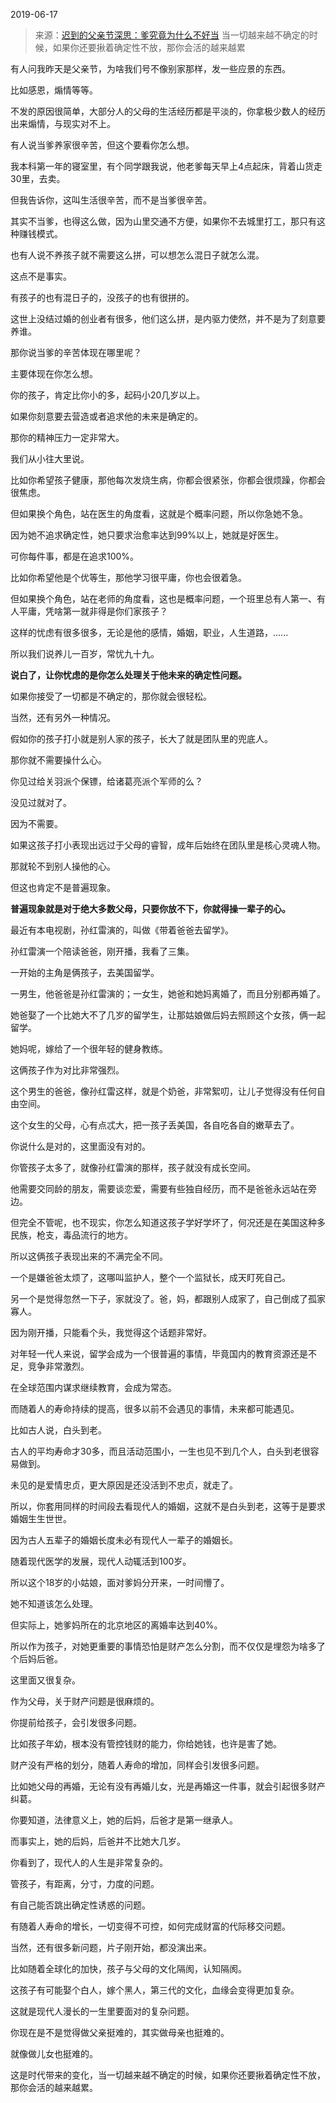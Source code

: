 2019-06-17

> 来源：[迟到的父亲节深思：爹究竟为什么不好当](http://mp.weixin.qq.com/s?__biz=MzU3NDc5Nzc0NQ==&mid=2247484830&idx=1&sn=bacef08446a5a45f03630d3609ff784c&chksm=fd2da740ca5a2e562ba4457752aa17ca7eb6b4e88a202e4d1b900f3417ed603254d80c99e5a0&scene=27#wechat_redirect)
> 当一切越来越不确定的时候，如果你还要揪着确定性不放，那你会活的越来越累

有人问我昨天是父亲节，为啥我们号不像别家那样，发一些应景的东西。

  

比如感恩，煽情等等。

  

不发的原因很简单，大部分人的父母的生活经历都是平淡的，你拿极少数人的经历出来煽情，与现实对不上。

  

有人说当爹养家很辛苦，但这个要看你怎么想。  

  

我本科第一年的寝室里，有个同学跟我说，他老爹每天早上4点起床，背着山货走30里，去卖。

  

但我告诉你，这叫生活很辛苦，而不是当爹很辛苦。

  

其实不当爹，也得这么做，因为山里交通不方便，如果你不去城里打工，那只有这种赚钱模式。

  

也有人说不养孩子就不需要这么拼，可以想怎么混日子就怎么混。

  

这点不是事实。

  

有孩子的也有混日子的，没孩子的也有很拼的。

  

这世上没结过婚的创业者有很多，他们这么拼，是内驱力使然，并不是为了刻意要养谁。

  

那你说当爹的辛苦体现在哪里呢？  

  

主要体现在你怎么想。

  

你的孩子，肯定比你小的多，起码小20几岁以上。

  

如果你刻意要去营造或者追求他的未来是确定的。

  

那你的精神压力一定非常大。

  

我们从小往大里说。

  

比如你希望孩子健康，那他每次发烧生病，你都会很紧张，你都会很烦躁，你都会很焦虑。

  

但如果换个角色，站在医生的角度看，这就是个概率问题，所以你急她不急。

  

因为她不追求确定性，她只要求治愈率达到99%以上，她就是好医生。

  

可你每件事，都是在追求100%。

  

比如你希望他是个优等生，那他学习很平庸，你也会很着急。

  

但如果换个角色，站在老师的角度看，这也是概率问题，一个班里总有人第一、有人平庸，凭啥第一就非得是你们家孩子？

  

这样的忧虑有很多很多，无论是他的感情，婚姻，职业，人生道路，......

  

所以我们说养儿一百岁，常忧九十九。

  

 **说白了，让你忧虑的是你怎么处理关于他未来的确定性问题。**

  

如果你接受了一切都是不确定的，那你就会很轻松。

  

当然，还有另外一种情况。

  

假如你的孩子打小就是别人家的孩子，长大了就是团队里的兜底人。

  

那你就不需要操什么心。

  

你见过给关羽派个保镖，给诸葛亮派个军师的么？

  

没见过就对了。

  

因为不需要。

  

如果这孩子打小表现出远过于父母的睿智，成年后始终在团队里是核心灵魂人物。

  

那就轮不到别人操他的心。

  

但这也肯定不是普遍现象。

  

 **普遍现象就是对于绝大多数父母，只要你放不下，你就得操一辈子的心。**

  

最近有本电视剧，孙红雷演的，叫做《带着爸爸去留学》。

  

孙红雷演一个陪读爸爸，刚开播，我看了三集。

  

一开始的主角是俩孩子，去美国留学。

  

一男生，他爸爸是孙红雷演的；一女生，她爸和她妈离婚了，而且分别都再婚了。

  

她爸娶了一个比她大不了几岁的留学生，让那姑娘做后妈去照顾这个女孩，俩一起留学。

  

她妈呢，嫁给了一个很年轻的健身教练。

  

这俩孩子作为对比非常强烈。

  

这个男生的爸爸，像孙红雷这样，就是个奶爸，非常絮叨，让儿子觉得没有任何自由空间。

  

这个女生的父母，心有点忒大，把一孩子丢美国，各自吃各自的嫩草去了。

  

你说什么是对的，这里面没有对的。

  

你管孩子太多了，就像孙红雷演的那样，孩子就没有成长空间。

  

他需要交同龄的朋友，需要谈恋爱，需要有些独自经历，而不是爸爸永远站在旁边。

  

但完全不管呢，也不现实，你怎么知道这孩子学好学坏了，何况还是在美国这种多民族，枪支，毒品流行的地方。

  

所以这俩孩子表现出来的不满完全不同。

  

一个是嫌爸爸太烦了，这哪叫监护人，整个一个监狱长，成天盯死自己。

  

另一个是觉得忽然一下子，家就没了。爸，妈，都跟别人成家了，自己倒成了孤家寡人。

  

因为刚开播，只能看个头，我觉得这个话题非常好。

  

对年轻一代人来说，留学会成为一个很普遍的事情，毕竟国内的教育资源还是不足，竞争非常激烈。

  

在全球范围内谋求继续教育，会成为常态。

  

而随着人的寿命持续的提高，很多以前不会遇见的事情，未来都可能遇见。

  

比如古人说，白头到老。

  

古人的平均寿命才30多，而且活动范围小，一生也见不到几个人，白头到老很容易做到。

  

未见的是爱情忠贞，更大原因是还没活到不忠贞，就走了。

  

所以，你套用同样的时间段去看现代人的婚姻，这就不是白头到老，这等于是要求婚姻生生世世。

  

因为古人五辈子的婚姻长度未必有现代人一辈子的婚姻长。

  

随着现代医学的发展，现代人动辄活到100岁。

  

所以这个18岁的小姑娘，面对爹妈分开来，一时间懵了。

  

她不知道该怎么处理。

  

但实际上，她爹妈所在的北京地区的离婚率达到40%。

  

所以作为孩子，对她更重要的事情恐怕是财产怎么分割，而不仅仅是埋怨为啥多了个后妈后爸。

  

这里面又很复杂。

  

作为父母，关于财产问题是很麻烦的。

  

你提前给孩子，会引发很多问题。

  

比如孩子年幼，根本没有管控钱财的能力，你给她钱，也许是害了她。

  

财产没有严格的划分，随着人寿命的增加，同样会引发很多问题。

  

比如她父母的再婚，无论有没有再婚儿女，光是再婚这一件事，就会引起很多财产纠葛。

  

你要知道，法律意义上，她的后妈，后爸才是第一继承人。

  

而事实上，她的后妈，后爸并不比她大几岁。

  

你看到了，现代人的人生是非常复杂的。

  

管孩子，有距离，分寸，力度的问题。

  

有自己能否跳出确定性诱惑的问题。

  

有随着人寿命的增长，一切变得不可控，如何完成财富的代际移交问题。

  

当然，还有很多新问题，片子刚开始，都没演出来。

  

比如随着全球化的加快，孩子与父母的文化隔阂，认知隔阂。

  

这孩子有可能娶个白人，嫁个黑人，第三代的文化，血缘会变得更加复杂。

  

这就是现代人漫长的一生里要面对的复杂问题。

  

你现在是不是觉得做父亲挺难的，其实做母亲也挺难的。

  

就像做儿女也挺难的。

  

这是时代带来的变化，当一切越来越不确定的时候，如果你还要揪着确定性不放，那你会活的越来越累。

